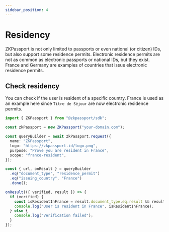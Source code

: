 ```yaml
---
sidebar_position: 4
---
```


# Residency

ZKPassport is not only limited to passports or even national (or citizen) IDs, but also support some residence permits. Electronic residence permits are not as common as electronic passports or national IDs, but they exist. France and Germany are examples of countries that issue electronic residence permits.

## Check residency

You can check if the user is resident of a specific country. France is used as an example here since `Titre de Séjour` are now electronic residence permits.

```typescript
import { ZKPassport } from "@zkpassport/sdk";

const zkPassport = new ZKPassport("your-domain.com");

const queryBuilder = await zkPassport.request({
  name: "ZKPassport",
  logo: "https://zkpassport.id/logo.png",
  purpose: "Prove you are resident in France",
  scope: "france-resident",
});

const { url, onResult } = queryBuilder
  .eq("document_type", "residence_permit")
  .eq("issuing_country", "France")
  .done();

onResult(({ verified, result }) => {
  if (verified) {
    const isResidentInFrance = result.document_type.eq.result && result.issuing_country.eq.result;
    console.log("User is resident in France", isResidentInFrance);
  } else {
    console.log("Verification failed");
  }
});
```

